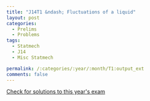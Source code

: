 ```yaml
---
title: "J14T1 &ndash; Fluctuations of a liquid"
layout: post
categories:
  - Prelims
  - Problems
tags:
  - Statmech
  - J14
  - Misc Statmech

permalink: /:categories/:year/:month/T1:output_ext
comments: false
---
```

<object data="2014J1T.pdf" type="application/pdf" width="100%" height="500"></object>
<div class="message"><a href='https://princetonprelim.com/prelim/31/'>Check for solutions to this year's exam</a></div>